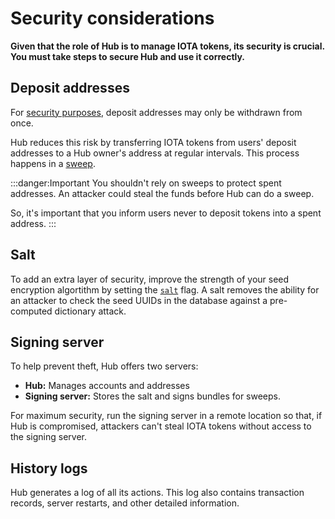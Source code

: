 # Security considerations

**Given that the role of Hub is to manage IOTA tokens, its security is crucial. You must take steps to secure Hub and use it correctly.**

## Deposit addresses

For [security purposes](root://dev-essentials/0.1/concepts/addresses-and-signatures.md#address-reuse), deposit addresses may only be withdrawn from once.

Hub reduces this risk by transferring IOTA tokens from users' deposit addresses to a Hub owner's address at regular intervals. This process happens in a [sweep](../concepts/sweeps.md).

:::danger:Important
You shouldn't rely on sweeps to protect spent addresses. An attacker could steal the funds before Hub can do a sweep.

So, it's important that you inform users never to deposit tokens into a spent address.
:::

## Salt

To add an extra layer of security, improve the strength of your seed encryption algortithm by setting the [`salt`](../references/command-line-flags.md) flag. A salt removes the ability for an attacker to check the seed UUIDs in the database against a pre-computed dictionary attack. 

## Signing server

To help prevent theft, Hub offers two servers:

* **Hub:** Manages accounts and addresses
* **Signing server:** Stores the salt and signs bundles for sweeps.

For maximum security, run the signing server in a remote location so that, if Hub is compromised, attackers can't steal IOTA tokens without access to the signing server.

## History logs

Hub generates a log of all its actions. This log also contains transaction records, server restarts, and other detailed information. 
